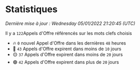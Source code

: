 # Statistiques


_Dernière mise à jour : Wednesday 05/01/2022 21:20:45 (UTC)_ 

Il y a `122`Appels d'Offre référencés sur les mots clefs choisis

- 🔥 `0` nouvel Appel d'Offre dans les dernières `48` heures
- 🔴  `43` Appels d'Offre expirent dans moins de `10` jours
- 🟡  `37` Appels d'Offre expirent dans moins de `20` jours
- 🟢  `42` Appels d'Offre expirent dans plus de `20` jours
